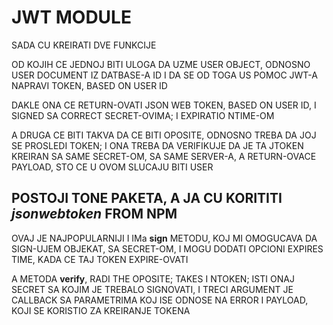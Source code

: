 # JWT MODULE

SADA CU KREIRATI DVE FUNKCIJE

OD KOJIH CE JEDNOJ BITI ULOGA DA UZME USER OBJECT, ODNOSNO USER DOCUMENT IZ DATBASE-A ID I DA SE OD TOGA US POMOC JWT-A NAPRAVI TOKEN, BASED ON USER ID

DAKLE ONA CE RETURN-OVATI JSON WEB TOKEN, BASED ON USER ID, I SIGNED SA CORRECT SECRET-OVIMA; I EXPIRATIO NTIME-OM


A DRUGA CE BITI TAKVA DA CE BITI OPOSITE, ODNOSNO TREBA DA JOJ SE PROSLEDI TOKEN; I ONA TREBA DA VERIFIKUJE DA JE TA JTOKEN KREIRAN SA SAME SECRET-OM, SA SAME SERVER-A, A RETURN-OVACE PAYLOAD, STO CE U OVOM SLUCAJU BITI USER

## POSTOJI TONE PAKETA, A JA CU KORITITI *jsonwebtoken* FROM NPM

OVAJ JE NAJPOPULARNIJI I IMa **sign** METODU, KOJ MI OMOGUCAVA DA SIGN-UJEM OBJEKAT, SA SECRET-OM, I MOGU DODATI OPCIONI EXPIRES TIME, KADA CE TAJ TOKEN EXPIRE-OVATI

A METODA **verify**, RADI THE OPOSITE; TAKES I NTOKEN; ISTI ONAJ SECRET SA KOJIM JE TREBALO SIGNOVATI, I TRECI ARGUMENT JE CALLBACK SA PARAMETRIMA KOJ ISE ODNOSE NA ERROR I PAYLOAD, KOJI SE KORISTIO ZA KREIRANJE TOKENA